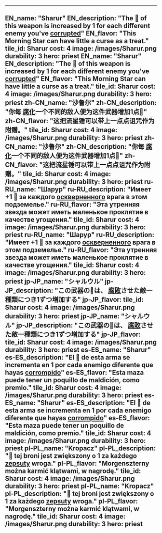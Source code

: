 ---

EN_name: "Sharur"
EN_description: "The 🔸 of this weapon is increased by 1 for each different enemy you've  <u>corrupted</u>"
EN_flavor: "This Morning Star can have little a curse as a treat."
tile_id: Sharur
cost: 4
image: /images/Sharur.png
durability: 3
hero: priest
EN_name: "Sharur"
EN_description: "The 🔸 of this weapon is increased by 1 for each different enemy you've  <u>corrupted</u>"
EN_flavor: "This Morning Star can have little a curse as a treat."
tile_id: Sharur
cost: 4
image: /images/Sharur.png
durability: 3
hero: priest
zh-CN_name: "沙鲁尔"
zh-CN_description: "你每 <u>腐化</u>一个不同的敌人便为这件武器增加1点🔸"
zh-CN_flavor: "这把流星锤可以带上一点点诅咒作为附赠。"
tile_id: Sharur
cost: 4
image: /images/Sharur.png
durability: 3
hero: priest
zh-CN_name: "沙鲁尔"
zh-CN_description: "你每 <u>腐化</u>一个不同的敌人便为这件武器增加1点🔸"
zh-CN_flavor: "这把流星锤可以带上一点点诅咒作为附赠。"
tile_id: Sharur
cost: 4
image: /images/Sharur.png
durability: 3
hero: priest
ru-RU_name: "Шарур"
ru-RU_description: "Имеет +1 🔸 за каждого  <u>оскверненного</u> врага в этом подземелье."
ru-RU_flavor: "Эта утренняя звезда может иметь маленькое проклятие в качестве угощения."
tile_id: Sharur
cost: 4
image: /images/Sharur.png
durability: 3
hero: priest
ru-RU_name: "Шарур"
ru-RU_description: "Имеет +1 🔸 за каждого  <u>оскверненного</u> врага в этом подземелье."
ru-RU_flavor: "Эта утренняя звезда может иметь маленькое проклятие в качестве угощения."
tile_id: Sharur
cost: 4
image: /images/Sharur.png
durability: 3
hero: priest
jp-JP_name: "シャルウル"
jp-JP_description: "この武器の🔸は、 <u>腐敗</u>させた敵一種類につき1ずつ増加する"
jp-JP_flavor: 
tile_id: Sharur
cost: 4
image: /images/Sharur.png
durability: 3
hero: priest
jp-JP_name: "シャルウル"
jp-JP_description: "この武器の🔸は、 <u>腐敗</u>させた敵一種類につき1ずつ増加する"
jp-JP_flavor: 
tile_id: Sharur
cost: 4
image: /images/Sharur.png
durability: 3
hero: priest
es-ES_name: "Sharur"
es-ES_description: "El 🔸 de esta arma se incrementa en 1 por cada enemigo diferente que hayas  <u>corrompido</u>"
es-ES_flavor: "Esta maza puede tener un poquillo de maldición, como premio."
tile_id: Sharur
cost: 4
image: /images/Sharur.png
durability: 3
hero: priest
es-ES_name: "Sharur"
es-ES_description: "El 🔸 de esta arma se incrementa en 1 por cada enemigo diferente que hayas  <u>corrompido</u>"
es-ES_flavor: "Esta maza puede tener un poquillo de maldición, como premio."
tile_id: Sharur
cost: 4
image: /images/Sharur.png
durability: 3
hero: priest
pl-PL_name: "Kropacz"
pl-PL_description: "🔸 tej broni jest zwiększony o 1 za każdego  <u>zepsuty</u> wroga."
pl-PL_flavor: "Morgenszterny można karmić klątwami, w nagrodę."
tile_id: Sharur
cost: 4
image: /images/Sharur.png
durability: 3
hero: priest
pl-PL_name: "Kropacz"
pl-PL_description: "🔸 tej broni jest zwiększony o 1 za każdego  <u>zepsuty</u> wroga."
pl-PL_flavor: "Morgenszterny można karmić klątwami, w nagrodę."
tile_id: Sharur
cost: 4
image: /images/Sharur.png
durability: 3
hero: priest
---